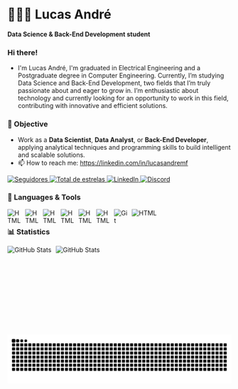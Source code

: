 # 🧑🏾‍💻 Lucas André

**Data Science & Back-End Development student**

### Hi there!
- I'm Lucas André, I'm graduated in Electrical Engineering and a Postgraduate degree in Computer Engineering. Currently, I’m studying Data Science and Back-End Development, two fields that I’m truly passionate about and eager to grow in. I’m enthusiastic about technology and currently looking for an opportunity to work in this field, contributing with innovative and efficient solutions.
  
### 🎯 Objective
- Work as a **Data Scientist**, **Data Analyst**, or **Back-End Developer**, applying analytical techniques and programming skills to build intelligent and scalable solutions.
- 📫 How to reach me: https://linkedin.com/in/lucasandremf
  
<p align="left">
    <a href="https://github.com/eulucasandre?tab=followers">
        <img 
            alt="Seguidores" 
            title="Me siga no GitHub" 
            src="https://custom-icon-badges.demolab.com/github/followers/eulucasandre?color=236ad3&labelColor=1155ba&style=for-the-badge&logo=github&label=Seguidores&logoColor=white"
        />
    </a>
    <a href="https://github.com/eulucasandre?tab=repositories&sort=stargazers">
        <img 
            alt="Total de estrelas" 
            title="Total de estrelas no GitHub" 
            src="https://custom-icon-badges.demolab.com/github/stars/eulucasandre?color=55960c&style=for-the-badge&labelColor=488207&logo=star&label=Estrelas"
        />
    </a>
    <a href="https://www.linkedin.com/feed/">
        <img 
            alt="LinkedIn" 
            title="Conecte-se comigo no LinkedIn" 
            src="https://img.shields.io/badge/LinkedIn-0A66C2?style=for-the-badge&logo=linkedin&logoColor=white"
        />
    </a>
    <a href="https://discord.com/users/lusquass">
        <img 
            alt="Discord" 
            title="Entre em contato no Discord: lusquass" 
            src="https://img.shields.io/badge/Discord-5865F2?style=for-the-badge&logo=discord&logoColor=white"
        />
    </a>
</p>

### 🤖 Languages & Tools

  <img 
    align="left" 
    alt="HTML"
    title="HTML" 
    width="30px" 
    style="padding-right: 10px;"
    src="https://cdn.jsdelivr.net/gh/devicons/devicon@latest/icons/python/python-original.svg" 
    />
  <img 
    align="left" 
    alt="HTML"
    title="HTML" 
    width="30px" 
    style="padding-right: 10px;"
    src="https://cdn.jsdelivr.net/gh/devicons/devicon@latest/icons/numpy/numpy-original-wordmark.svg" 
    />
  <img 
    align="left" 
    alt="HTML"
    title="HTML" 
    width="30px" 
    style="padding-right: 10px;"
    src="https://cdn.jsdelivr.net/gh/devicons/devicon@latest/icons/pandas/pandas-original-wordmark.svg" 
    />
  <img align="left" 
    alt="HTML"
    title="HTML" 
    width="30px" 
    style="padding-right: 10px;"
    src="https://cdn.jsdelivr.net/gh/devicons/devicon@latest/icons/sqlite/sqlite-original.svg" 
    />
  <img align="left" 
    alt="HTML"
    title="HTML" 
    width="30px" 
    style="padding-right: 10px;"
    src="https://cdn.jsdelivr.net/gh/devicons/devicon@latest/icons/mysql/mysql-original.svg" 
    />
  <img align="left" 
    alt="HTML"
    title="HTML" 
    width="30px" 
    style="padding-right: 10px;"
    src="https://cdn.jsdelivr.net/gh/devicons/devicon@latest/icons/flask/flask-original.svg" 
    />
  <img lign="left" 
    alt="HTML"
    title="HTML" 
    width="30px" 
    style="padding-right: 10px;"
    src="https://cdn.jsdelivr.net/gh/devicons/devicon@latest/icons/django/django-plain.svg" 
    />
<img 
    align="left" 
    alt="Git" 
    title="Git"
    width="30px" 
    style="padding-right: 10px;" 
    src="https://cdn.jsdelivr.net/gh/devicons/devicon@latest/icons/git/git-original.svg" 
/>

### 📊 Statistics

<p>
  <img 
    align="left" 
    alt="GitHub Stats" 
    height="200" 
    style="padding-right: 10px;" 
    src="https://github-readme-stats.vercel.app/api?username=eulucasandre&show_icons=true&theme=merko&include_all_commits=true&locale=pt-br" 
  />

<img 
      align="left" 
      alt="GitHub Stats" 
      height="200" 
      src="https://github-readme-stats.vercel.app/api/top-langs/?username=eulucasandre&theme=merko&layout=compact&custom_title=Techonlogies&langs_count=7" 
  />

</p>

#
<picture align="center">
  <source media="(prefers-color-scheme: dark)" srcset="https://raw.githubusercontent.com/eulucasandre/eulucasandre/output/github-contribution-grid-snake-dark.svg">
  <source media="(prefers-color-scheme: light)" srcset="https://raw.githubusercontent.com/eulucasandre/eulucasandre/output/github-contribution-grid-snake-dark.svg">
  <img align="center" alt="github contribution grid snake animation" src="https://raw.githubusercontent.com/eulucasandre/eulucasandre/output/github-contribution-grid-snake.svg">
</picture>
